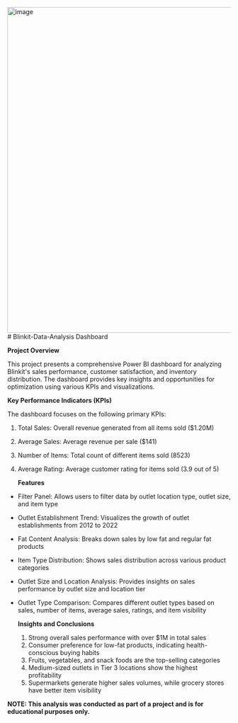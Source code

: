 <img width="1311" height="736" alt="image" src="https://github.com/user-attachments/assets/f447c11d-591e-4d05-9776-20773fd3c84a" /># Blinkit-Data-Analysis Dashboard

**Project Overview**

This project presents a comprehensive Power BI dashboard for analyzing Blinkit's sales performance, customer satisfaction, and inventory distribution. 
The dashboard provides key insights and opportunities for optimization using various KPIs and visualizations.

**Key Performance Indicators (KPIs)**

The dashboard focuses on the following primary KPIs:

1. Total Sales: Overall revenue generated from all items sold ($1.20M)
2. Average Sales: Average revenue per sale ($141)
3. Number of Items: Total count of different items sold (8523)
4. Average Rating: Average customer rating for items sold (3.9 out of 5)

   **Features**
   
- Filter Panel: Allows users to filter data by outlet location type, outlet size, and item type
- Outlet Establishment Trend: Visualizes the growth of outlet establishments from 2012 to 2022
- Fat Content Analysis: Breaks down sales by low fat and regular fat products
- Item Type Distribution: Shows sales distribution across various product categories
- Outlet Size and Location Analysis: Provides insights on sales performance by outlet size and location tier
- Outlet Type Comparison: Compares different outlet types based on sales, number of items, average sales, ratings, and item visibility

  **Insights and Conclusions**
  
  1. Strong overall sales performance with over $1M in total sales
  2. Consumer preference for low-fat products, indicating health-conscious buying habits
  3. Fruits, vegetables, and snack foods are the top-selling categories
  4. Medium-sized outlets in Tier 3 locations show the highest profitability
  5. Supermarkets generate higher sales volumes, while grocery stores have better item visibility

**NOTE: This analysis was conducted as part of a project and is for educational purposes only.**
